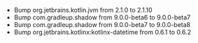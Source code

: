 
- Bump org.jetbrains.kotlin.jvm from 2.1.0 to 2.1.10
- Bump com.gradleup.shadow from 9.0.0-beta6 to 9.0.0-beta7
- Bump com.gradleup.shadow from 9.0.0-beta7 to 9.0.0-beta8
- Bump org.jetbrains.kotlinx:kotlinx-datetime from 0.6.1 to 0.6.2
